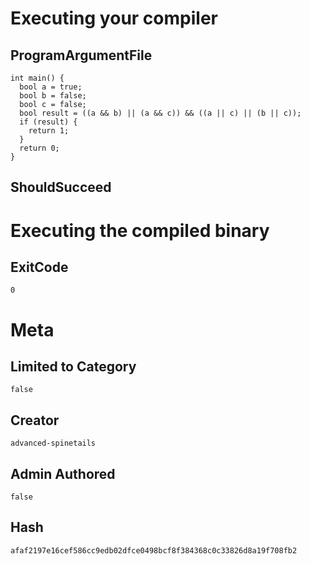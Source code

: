 # Executing your compiler

## ProgramArgumentFile

```
int main() {
  bool a = true;
  bool b = false;
  bool c = false;
  bool result = ((a && b) || (a && c)) && ((a || c) || (b || c));
  if (result) {
    return 1;
  }
  return 0;
}
```

## ShouldSucceed

# Executing the compiled binary

## ExitCode

```
0
```

# Meta

## Limited to Category

```
false
```

## Creator

```
advanced-spinetails
```

## Admin Authored

```
false
```

## Hash

```
afaf2197e16cef586cc9edb02dfce0498bcf8f384368c0c33826d8a19f708fb2
```
